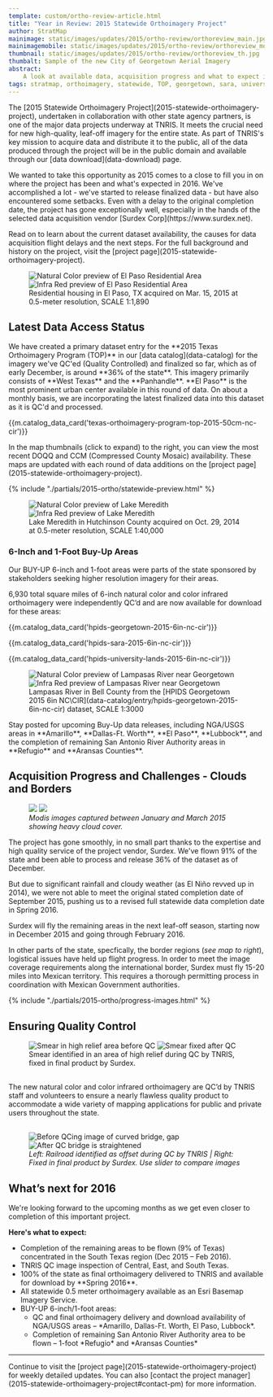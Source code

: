 ```yaml
---
template: custom/ortho-review-article.html
title: "Year in Review: 2015 Statewide Orthoimagery Project"
author: StratMap
mainimage: static/images/updates/2015/ortho-review/orthoreview_main.jpg
mainimagemobile: static/images/updates/2015/ortho-review/orthoreview_mobile.jpg
thumbnail: static/images/updates/2015/ortho-review/orthoreview_th.jpg
thumbalt: Sample of the new City of Georgetown Aerial Imagery
abstract:
    A look at available data, acquisition progress and what to expect in the coming year for this important statewide data initiative.
tags: stratmap, orthoimagery, statewide, TOP, georgetown, sara, university lands, surdex
---
```

<div class="container">
<div class="row">
<div class="col-md-8">
<p class="lead">The [2015 Statewide Orthoimagery Project](2015-statewide-orthoimagery-project), undertaken in collaboration with other state agency partners, is one of the major data projects underway at TNRIS. It meets the crucial need for new high-quality, leaf-off imagery for the entire state. As part of TNRIS's key mission to acquire data and distribute it to the public, all of the data produced through the project will be in the public domain and available through our [data download](data-download) page.</p>

<p>We wanted to take this opportunity as 2015 comes to a close to fill you in on where the project has been and what's expected in 2016. We've accomplished a lot - we've started to release finalized data - but have also encountered some setbacks. Even with a delay to the original completion date, the project has gone exceptionally well, especially in the hands of the selected data acquisition vendor [Surdex Corp](https://www.surdex.net).</p>

<p>Read on to learn about the current dataset availability, the causes for data acquisition flight delays and the next steps. For the full background and history on the project, visit the [project page](2015-statewide-orthoimagery-project).</p>
</div>
</div>
</div>

<section class="container-fluid full">
<figure class="full-article-figure">
<div id="imageCompare1" class='twentytwenty-container natural-color-infrared'>
  <img class="img-responsive" src="{{m.link('static/images/updates/2015/ortho-review/el_paso_nc.jpg')}}" alt="Natural Color preview of El Paso Residential Area">
  <img class="img-responsive" src="{{m.link('static/images/updates/2015/ortho-review/el_paso_cir.jpg')}}" alt="Infra Red preview of El Paso Residential Area">
</div>
<figcaption class="text-center">Residential housing in El Paso, TX acquired on Mar. 15, 2015 at 0.5-meter resolution, SCALE 1:1,890</figcaption>
</figure>

</section>

<div class="container">
<h2>Latest Data Access Status</h2>
</div>

<div class="container">
<div class="row">
<div class="col-md-8">
<p>We have created a primary dataset entry for the **2015 Texas Orthoimagery Program (TOP)** in our [data catalog](data-catalog) for the imagery we've QC'ed (Quality Controlled) and finalized so far, which as of early December, is around **36% of the state**. This imagery primarily consists of **West Texas** and the **Panhandle**. **El Paso** is the most prominent urban center available in this round of data. On about a monthly basis, we are incorporating the latest finalized data into this dataset as it is QC'd and processed.</p>

{{m.catalog_data_card('texas-orthoimagery-program-top-2015-50cm-nc-cir')}}

<p>In the map thumbnails (click to expand) to the right, you can view the most recent DOQQ and CCM (Compressed County Mosaic) availability. These maps are updated with each round of data additions on the [project page](2015-statewide-orthoimagery-project).</p>
</div>
<div class="col-md-4">
  {% include "./partials/2015-ortho/statewide-preview.html" %}
</div>
</div>
</div>

<section class="container-fluid full">
<figure class="full-article-figure">
<div id="imageCompare1" class='twentytwenty-container natural-color-infrared'>
  <img class="img-responsive" src="{{m.link('static/images/updates/2015/ortho-review/lake_meredith_nc.jpg')}}" alt="Natural Color preview of Lake Meredith">
  <img class="img-responsive" src="{{m.link('static/images/updates/2015/ortho-review/lake_meredith_ir.jpg')}}" alt="Infra Red preview of Lake Meredith">
</div>
<figcaption class="text-center">Lake Meredith in Hutchinson County acquired on Oct. 29, 2014 at 0.5-meter resolution, SCALE 1:40,000</figcaption>
</figure>

</section>

<div class="container">
<div class="row">
<div class="col-md-8">
<h3>6-Inch and 1-Foot Buy-Up Areas</h3>

<p>Our BUY-UP 6-inch and 1-foot areas were parts of the state sponsored by stakeholders seeking higher resolution imagery for their areas. </p>

<p>6,930 total square miles of 6-inch natural color and color infrared orthoimagery were independently QC’d and are now available for download for these areas:</p>

{{m.catalog_data_card('hpids-georgetown-2015-6in-nc-cir')}}

{{m.catalog_data_card('hpids-sara-2015-6in-nc-cir')}}

{{m.catalog_data_card('hpids-university-lands-2015-6in-nc-cir')}}
</div>
</div>
</div>

<section class="container-fluid full">
<figure class="full-article-figure">
<div id="imageCompare1" class='twentytwenty-container natural-color-infrared'>
  <img class="img-responsive" src="{{m.link('static/images/updates/2015/ortho-review/lampasas_river_nc.jpg')}}" alt="Natural Color preview of Lampasas River near  Georgetown">
  <img class="img-responsive" src="{{m.link('static/images/updates/2015/ortho-review/lampasas_river_ir.jpg')}}" alt="Infra Red preview of Lampasas River near Georgetown">
</div>
<figcaption class="text-center">Lampasas River in Bell County from the [HPIDS Georgetown 2015 6in NC\CIR](data-catalog/entry/hpids-georgetown-2015-6in-nc-cir) dataset, SCALE 1:3000</figcaption>
</figure> 
</section>


<div class="container">
<div class="row">
<div class="col-md-8">
<p>Stay posted for upcoming Buy-Up data releases, including NGA/USGS areas in **Amarillo**, **Dallas-Ft. Worth**, **El Paso**, **Lubbock**, and the completion of remaining San Antonio River Authority areas in **Refugio** and **Aransas Counties**.</p>

<h2>Acquisition Progress and Challenges - Clouds and Borders</h2>
</div>
</div>
</div>

<div class="container-fluid full">
<figure>
  <img class="img-responsive hidden-lg" src="{{m.link('static/images/updates/2015/ortho-review/modis_clouds.jpg')}}">
  <img class="img-responsive hidden-xs hidden-sm hidden-md" src="{{m.link('static/images/updates/2015/ortho-review/modis_clouds_long.jpg')}}">
  <figcaption class="text-center"><em>Modis images captured between January and March 2015 showing heavy cloud cover.</em></figcaption>
</figure>
</div>

<div class="container">
<div class="row">
<div class="col-md-7">

<p>The project has gone smoothly, in no small part thanks to the expertise and high quality service of the project vendor, Surdex. We've flown 91% of the state and been able to process and release 36% of the dataset as of December.</p>

<p>But due to significant rainfall and cloudy weather (as El Niño revved up in 2014), we were not able to meet the original stated completion date of September 2015, pushing us to a revised full statewide data completion date in Spring 2016.</p>
 
<p>Surdex will fly the remaining areas in the next leaf-off season, starting now in December 2015 and going through February 2016.</p>

<p>In other parts of the state, specfically, the border regions (<em>see map to right</em>), logistical issues have held up flight progress. In order to meet the image coverage requirements along the international border, Surdex must fly 15-20 miles into Mexican territory. This requires a thorough permitting process in coordination with Mexican Government authorities.</p>
</div>
<div class="col-md-5">
  {% include "./partials/2015-ortho/progress-images.html" %}
</div>
</div>

<div class="row">
<div class="col-md-8">
<h2>Ensuring Quality Control</h2>

<figure>
<div id="imageCompare1" class='twentytwenty-container twentytwenty-2 before-after-qc'>
  <img class="img-responsive" src="{{m.link('static/images/updates/2015/ortho-review/smear-redline-before.jpg')}}" alt="Smear in high relief area before QC">
  <img class="img-responsive" src="{{m.link('static/images/updates/2015/ortho-review/smear-redline-after.jpg')}}" alt="Smear fixed after QC">
</div>
<figcaption>Smear identified in an area of high relief during QC by TNRIS, fixed in final product by Surdex.</figcaption>
</figure>

<p style="margin: 30px 0">The new natural color and color infrared orthoimagery are QC’d by TNRIS staff and volunteers to ensure a nearly flawless quality product to accommodate a wide variety of mapping applications for public and private users throughout the state. </p>

<figure >
<div id="imageCompare1" class='twentytwenty-container twentytwenty-2 before-after-qc'>
  <img class="img-responsive" src="{{m.link('static/images/updates/2015/ortho-review/railroad-offset-redline-before.jpg')}}" alt="Before QCing image of curved bridge, gap">
  <img class="img-responsive" src="{{m.link('static/images/updates/2015/ortho-review/railroad-offset-redline-after.jpg')}}" alt="After QC bridge is straightened">
</div>
<figcaption><em> Left: Railroad identified as offset during QC by TNRIS | Right: Fixed in final product by Surdex. Use slider to compare images</em></figcaption>
</figure> 

<h2>What’s next for 2016</h2>

<p>We're looking forward to the upcoming months as we get even closer to completion of this important project. </p>

<p><strong>Here's what to expect:</strong></p>

<ul>
  <li>Completion of the remaining areas to be flown (9% of Texas) concentrated in the South Texas region (Dec 2015 – Feb 2016).</li>
  <li>TNRIS QC image inspection of Central, East, and South Texas.</li>
  <li>100% of the state as final orthoimagery delivered to TNRIS and available for download by **Spring 2016**.</li>
  <li>All statewide 0.5 meter orthoimagery available as an Esri Basemap Imagery Service.</li>
  <li>BUY-UP 6-inch/1-foot areas:
    <ul>
      <li>QC and final orthoimagery delivery and download availability of NGA/USGS areas – *Amarillo, Dallas-Ft. Worth, El Paso, Lubbock*.</li>
      <li>Completion of remaining San Antonio River Authority area to be flown – 1-foot *Refugio* and *Aransas Counties*</li>
    </ul>
  </li>
</ul>

<hr>

<p class="lead">Continue to visit the [project page](2015-statewide-orthoimagery-project) for weekly detailed updates. You can also [contact the project manager](2015-statewide-orthoimagery-project#contact-pm) for more information.</p>

</div>
</div>
</div>
